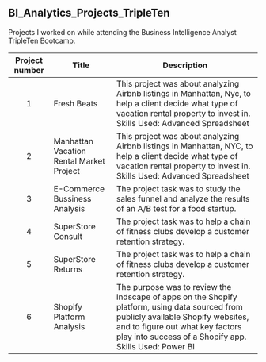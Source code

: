 ## BI_Analytics_Projects_TripleTen
Projects I worked on while attending the Business Intelligence Analyst TripleTen Bootcamp.


| Project number | Title | Description |
| :-----------: | ----------- |----------- |
| 1 | Fresh Beats| This project was about analyzing Airbnb listings in Manhattan, Nyc, to help a client decide what type of vacation rental property to invest in. Skills Used: Advanced Spreadsheet  |
| 2 | Manhattan Vacation Rental Market Project| This project was about analyzing Airbnb listings in Manhattan, NYC, to help a client decide what type of vacation rental property to invest in. Skills Used: Advanced Spreadsheet |
| 3 | E-Commerce Bussiness Analysis | The project task was to study the sales funnel and analyze the results of an A/B test for a food startup. |
| 4 | SuperStore Consult | The project task was to help a chain of fitness clubs develop a customer retention strategy. |
| 5 | SuperStore Returns | The project task was to help a chain of fitness clubs develop a customer retention strategy. |
| 6 | Shopify Platform Analysis | The purpose was to review the lndscape of apps on the Shopify platform, using data sourced from publicly available Shopify websites, and to figure out what key factors play into success of a Shopify app. Skills Used: Power BI |
